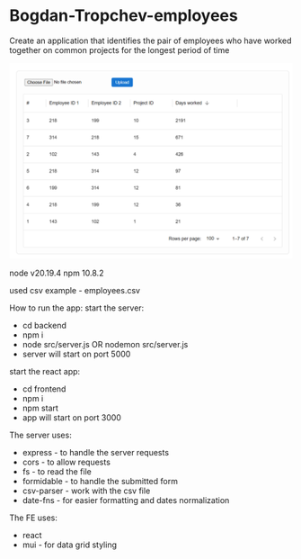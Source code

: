 # Bogdan-Tropchev-employees
Create an application that identifies the pair of employees who have worked together on common projects for the longest period of time

![Alt text](employees-screenshot.png)

node v20.19.4
npm 10.8.2

used csv example - employees.csv

How to run the app:
start the server:
- cd backend
- npm i
- node src/server.js OR nodemon src/server.js
- server will start on port 5000

start the react app:
- cd frontend
- npm i
- npm start
- app will start on port 3000

The server uses:
- express - to handle the server requests
- cors - to allow requests
- fs - to read the file
- formidable - to handle the submitted form
- csv-parser - work with the csv file
- date-fns - for easier formatting and dates normalization

The FE uses:
- react
- mui - for data grid styling

